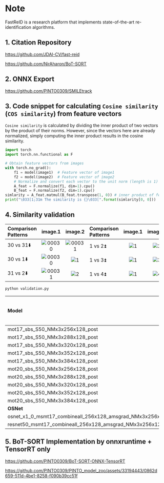 # Note

FastReID is a research platform that implements state-of-the-art re-identification algorithms.

## 1. Citation Repository

  https://github.com/JDAI-CV/fast-reid

  https://github.com/NirAharon/BoT-SORT

## 2. ONNX Export

  https://github.com/PINTO0309/SMILEtrack

## 3. Code snippet for calculating `Cosine similarity` (`COS similarity`) from feature vectors

  `Cosine similarity` is calculated by dividing the inner product of two vectors by the product of their norms. However, since the vectors here are already normalized, simply computing the inner product results in the cosine similarity.

  ```python
  import torch
  import torch.nn.functional as F

  # Obtain feature vectors from images
  with torch.no_grad():
      f1 = model(image1)  # Feature vector of image1
      f2 = model(image2)  # Feature vector of image2
      # Normalize and convert each vector to the unit norm (length is 1)
      A_feat = F.normalize(f1, dim=1).cpu()
      B_feat = F.normalize(f2, dim=1).cpu()
  simlarity = A_feat.matmul(B_feat.transpose(1, 0)) # inner product of feature vectors
  print("\033[1;31m The similarity is {}\033[".format(simlarity[0, 0]))
  ```

## 4. Similarity validation

|Comparison<br>Patterns|image.1|image.2|Comparison<br>Patterns|image.1|image.2|
|:-|:-:|:-:|:-|:-:|:-:|
|30 vs 31⬇️|![00030](https://github.com/PINTO0309/PINTO_model_zoo/assets/33194443/b2249f44-cd26-49da-8796-25e12f2831fe)|![00031](https://github.com/PINTO0309/PINTO_model_zoo/assets/33194443/030faa0d-b5a3-457e-8402-698f8bfea769)|1 vs 2⏫|![1](https://github.com/PINTO0309/PINTO_model_zoo/assets/33194443/82854902-c63b-4b24-859d-23661fe65f0c)|![2](https://github.com/PINTO0309/PINTO_model_zoo/assets/33194443/c6854b42-25af-42da-b8b0-59f85ee2fb78)|
|30 vs 1⬇️|![00030](https://github.com/PINTO0309/PINTO_model_zoo/assets/33194443/893ed42c-4a63-4779-97e2-2af9ae57a79f)|![1](https://github.com/PINTO0309/PINTO_model_zoo/assets/33194443/8afb01a8-f7c4-483f-9387-62e59d715693)|1 vs 3⏫|![1](https://github.com/PINTO0309/PINTO_model_zoo/assets/33194443/49f09597-94c8-4130-aa43-b4f3971ed9a7)|![3](https://github.com/PINTO0309/PINTO_model_zoo/assets/33194443/79ba35d2-88de-4534-9bf5-c1c64d36c279)|
|31 vs 2⬇️|![00031](https://github.com/PINTO0309/PINTO_model_zoo/assets/33194443/030faa0d-b5a3-457e-8402-698f8bfea769)|![2](https://github.com/PINTO0309/PINTO_model_zoo/assets/33194443/c6854b42-25af-42da-b8b0-59f85ee2fb78)|1 vs 4⏫|![1](https://github.com/PINTO0309/PINTO_model_zoo/assets/33194443/8fae11e3-1a46-4907-85b4-f9a9d3257e47)|![4](https://github.com/PINTO0309/PINTO_model_zoo/assets/33194443/c32a10d9-bb67-484f-8483-4c7080e70312)|

```bash
python validation.py
```

  |Model|30<br>vs<br>31<br>⬇️|30<br>vs<br>1<br>⬇️|31<br>vs<br>2<br>⬇️|1<br>vs<br>2<br>⏫|1<br>vs<br>3<br>⏫|1<br>vs<br>4<br>⏫|
  |:-|-:|-:|-:|-:|-:|-:|
  |mot17_sbs_S50_NMx3x256x128_post|0.148|0.046|0.219|0.359|0.611|0.543|
  |mot17_sbs_S50_NMx3x288x128_post|0.154|0.036|0.223|0.375|0.643|0.562|
  |mot17_sbs_S50_NMx3x320x128_post|0.093|0.002|0.180|0.386|0.635|0.631|
  |mot17_sbs_S50_NMx3x352x128_post|0.057|0.000|0.153|0.366|0.642|0.649|
  |mot17_sbs_S50_NMx3x384x128_post|0.044|0.000|0.139|0.359|0.629|0.686|
  |mot20_sbs_S50_NMx3x256x128_post|0.406|0.318|0.309|0.538|0.727|0.778|
  |mot20_sbs_S50_NMx3x288x128_post|0.393|0.288|0.324|0.544|0.724|0.770|
  |mot20_sbs_S50_NMx3x320x128_post|0.372|0.253|0.293|0.543|0.701|0.775|
  |mot20_sbs_S50_NMx3x352x128_post|0.351|0.243|0.301|0.578|0.695|0.756|
  |mot20_sbs_S50_NMx3x384x128_post|0.325|0.226|0.289|0.559|0.698|0.757|
  |**OSNet**|||||||
  |osnet_x1_0_msmt17_combineall_256x128_amsgrad_NMx3x256x128|0.341|0.285|0.265|0.476|0.686|0.504|
  |resnet50_msmt17_combineall_256x128_amsgrad_NMx3x256x128|0.418|0.373|0.329|0.593|0.810|0.752|

## 5. BoT-SORT Implementation by onnxruntime + TensorRT only

https://github.com/PINTO0309/BoT-SORT-ONNX-TensorRT

https://github.com/PINTO0309/PINTO_model_zoo/assets/33194443/0862d659-511d-4be1-8258-f090b39cc51f
